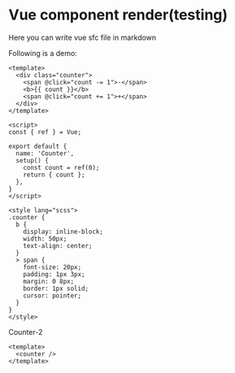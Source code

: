 # Vue component render(testing)

Here you can write vue sfc file in markdown

Following is a demo:

```vue
<template>
  <div class="counter">
    <span @click="count -= 1">-</span>
    <b>{{ count }}</b>
    <span @click="count += 1">+</span>
  </div>
</template>

<script>
const { ref } = Vue;

export default {
  name: 'Counter',
  setup() {
    const count = ref(0);
    return { count };
  },
}
</script>

<style lang="scss">
.counter {
  b {
    display: inline-block;
    width: 50px;
    text-align: center;
  }
  > span {
    font-size: 20px;
    padding: 1px 3px;
    margin: 0 8px;
    border: 1px solid;
    cursor: pointer;
  }
}
</style>
```

Counter-2
```vue
<template>
  <counter />
</template>
```